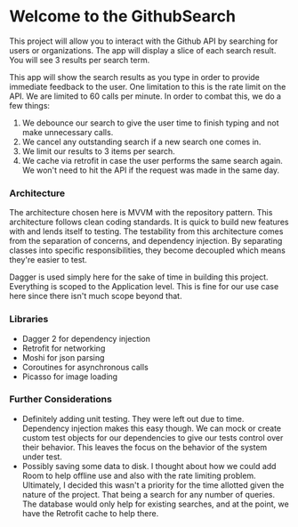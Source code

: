 # Welcome to the GithubSearch 

This project will allow you to interact with the Github API by searching for users or organizations.
The app will display a slice of each search result. You will see 3 results per search term. 

This app will show the search results as you type in order to provide immediate feedback to the user.
One limitation to this is the rate limit on the API. We are limited to 60 calls per minute. In order to
combat this, we do a few things:
 1. We debounce our search to give the user time to finish typing and not make unnecessary calls.
 2. We cancel any outstanding search if a new search one comes in.
 3. We limit our results to 3 items per search.
 4. We cache via retrofit in case the user performs the same search again. We won't need to hit the API if
 the request was made in the same day.

### Architecture
The architecture chosen here is MVVM with the repository pattern. This architecture follows clean coding
standards. It is quick to build new features with and lends itself to testing. The testability from this 
architecture comes from the separation of concerns, and dependency injection. By separating classes into 
specific responsibilities, they become decoupled which means they're easier to test. 

Dagger is used simply here for the sake of time in building this project. Everything is scoped to the 
Application level. This is fine for our use case here since there isn't much scope beyond that.

### Libraries
- Dagger 2 for dependency injection
- Retrofit for networking
- Moshi for json parsing
- Coroutines for asynchronous calls
- Picasso for image loading

### Further Considerations
- Definitely adding unit testing. They were left out due to time. Dependency injection makes this easy though.
We can mock or create custom test objects for our dependencies to give our tests control over their behavior.
This leaves the focus on the behavior of the system under test. 
- Possibly saving some data to disk. I thought about how we could add Room to help offline use and also with the 
rate limiting problem. Ultimately, I decided this wasn't a priority for the time allotted given the 
nature of the project. That being a search for any number of queries. The database would only help for 
existing searches, and at the point, we have the Retrofit cache to help there. 
